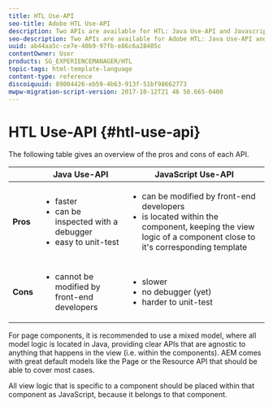 ```yaml
---
title: HTL Use-API
seo-title: Adobe HTL Use-API
description: Two APIs are available for HTL: Java Use-API and Javascript Use-API
seo-description: Two APIs are available for Adobe HTL: Java Use-API and Javascript Use-API
uuid: ab44aa5c-ce7e-40b9-97fb-e86c6a28405c
contentOwner: User
products: SG_EXPERIENCEMANAGER/HTL
topic-tags: html-template-language
content-type: reference
discoiquuid: 89004426-eb59-4b63-913f-51bf98662773
mwpw-migration-script-version: 2017-10-12T21 46 58.665-0400
---
```


# HTL Use-API {#htl-use-api}

The following table gives an overview of the pros and cons of each API.

||**Java Use-API**|**JavaScript Use-API**|
|--- |--- |--- |
|**Pros**|<ul><li>faster</li><li>can be inspected with a debugger</li><li>easy to unit-test</li></ul>|<ul><li>can be modified by front-end developers</li><li>is located within the component, keeping the view logic of a component close to it's corresponding template</li></ul>|
|**Cons**|<ul><li>cannot be modified by front-end developers</li></ul>|<ul><li>slower</li><li>no debugger (yet)</li><li>harder to unit-test</li></ul>|


For page components, it is recommended to use a mixed model, where all model logic is located in Java, providing clear APIs that are agnostic to anything that happens in the view (i.e. within the components). AEM comes with great default models like the Page or the Resource API that should be able to cover most cases.

All view logic that is specific to a component should be placed within that component as JavaScript, because it belongs to that component.
